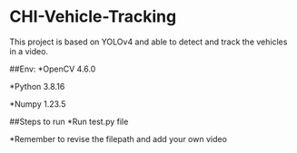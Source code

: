 # CHI-Vehicle-Tracking
This project is based on YOLOv4 and able to detect and track the vehicles in a video.

##Env: 
*OpenCV 4.6.0

*Python 3.8.16

*Numpy 1.23.5

##Steps to run
*Run test.py file

*Remember to revise the filepath and add your own video
